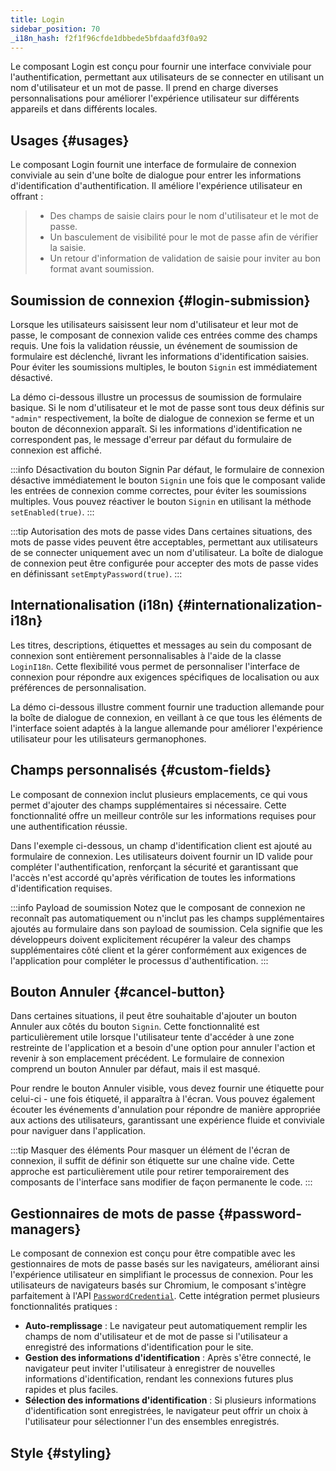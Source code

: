 ```yaml
---
title: Login
sidebar_position: 70
_i18n_hash: f2f1f96cfde1dbbede5bfdaafd3f0a92
---
```

<DocChip chip='shadow' />
<DocChip chip='name' label="dwc-login" />
<DocChip chip='since' label='24.01' />
<JavadocLink type="login" location="com/webforj/component/login/Login" top='true'/>

Le composant Login est conçu pour fournir une interface conviviale pour l'authentification, permettant aux utilisateurs de se connecter en utilisant un nom d'utilisateur et un mot de passe. Il prend en charge diverses personnalisations pour améliorer l'expérience utilisateur sur différents appareils et dans différents locales.

<ComponentDemo 
path='/webforj/loginbasic?' 
javaE='https://raw.githubusercontent.com/webforj/webforj-documentation/refs/heads/main/src/main/java/com/webforj/samples/views/login/LoginBasicView.java'
height = '450px'
/>

## Usages {#usages}

Le composant Login fournit une interface de formulaire de connexion conviviale au sein d'une boîte de dialogue pour entrer les informations d'identification d'authentification. Il améliore l'expérience utilisateur en offrant :
   >- Des champs de saisie clairs pour le nom d'utilisateur et le mot de passe.
   >- Un basculement de visibilité pour le mot de passe afin de vérifier la saisie.
   >- Un retour d'information de validation de saisie pour inviter au bon format avant soumission.

## Soumission de connexion {#login-submission}

Lorsque les utilisateurs saisissent leur nom d'utilisateur et leur mot de passe, le composant de connexion valide ces entrées comme des champs requis. Une fois la validation réussie, un événement de soumission de formulaire est déclenché, livrant les informations d'identification saisies. Pour éviter les soumissions multiples, le bouton `Signin` est immédiatement désactivé.

La démo ci-dessous illustre un processus de soumission de formulaire basique. Si le nom d'utilisateur et le mot de passe sont tous deux définis sur `"admin"` respectivement, la boîte de dialogue de connexion se ferme et un bouton de déconnexion apparaît. Si les informations d'identification ne correspondent pas, le message d'erreur par défaut du formulaire de connexion est affiché.

<ComponentDemo 
path='/webforj/loginsubmission?' 
javaE='https://raw.githubusercontent.com/webforj/webforj-documentation/refs/heads/main/src/main/java/com/webforj/samples/views/login/LoginSubmissionView.java'
height = '450px'
/>

:::info Désactivation du bouton Signin
Par défaut, le formulaire de connexion désactive immédiatement le bouton `Signin` une fois que le composant valide les entrées de connexion comme correctes, pour éviter les soumissions multiples. Vous pouvez réactiver le bouton `Signin` en utilisant la méthode `setEnabled(true)`.
:::

:::tip Autorisation des mots de passe vides
Dans certaines situations, des mots de passe vides peuvent être acceptables, permettant aux utilisateurs de se connecter uniquement avec un nom d'utilisateur. La boîte de dialogue de connexion peut être configurée pour accepter des mots de passe vides en définissant `setEmptyPassword(true)`.
:::

## Internationalisation (i18n) {#internationalization-i18n}

Les titres, descriptions, étiquettes et messages au sein du composant de connexion sont entièrement personnalisables à l'aide de la classe `LoginI18n`. Cette flexibilité vous permet de personnaliser l'interface de connexion pour répondre aux exigences spécifiques de localisation ou aux préférences de personnalisation.

La démo ci-dessous illustre comment fournir une traduction allemande pour la boîte de dialogue de connexion, en veillant à ce que tous les éléments de l'interface soient adaptés à la langue allemande pour améliorer l'expérience utilisateur pour les utilisateurs germanophones.

<ComponentDemo 
path='/webforj/logininternationalization?' 
javaE='https://raw.githubusercontent.com/webforj/webforj-documentation/refs/heads/main/src/main/java/com/webforj/samples/views/login/LoginInternationalizationView.java'
height = '500px'
/>

## Champs personnalisés {#custom-fields}

Le composant de connexion inclut plusieurs emplacements, ce qui vous permet d'ajouter des champs supplémentaires si nécessaire. Cette fonctionnalité offre un meilleur contrôle sur les informations requises pour une authentification réussie.

Dans l'exemple ci-dessous, un champ d'identification client est ajouté au formulaire de connexion. Les utilisateurs doivent fournir un ID valide pour compléter l'authentification, renforçant la sécurité et garantissant que l'accès n'est accordé qu'après vérification de toutes les informations d'identification requises.

<ComponentDemo 
path='/webforj/logincustomfields?' 
javaE='https://raw.githubusercontent.com/webforj/webforj-documentation/refs/heads/main/src/main/java/com/webforj/samples/views/login/LoginCustomFieldsView.java'
cssURL='/css/login/loginCustomFields.css'
height = '700px'
/>

:::info Payload de soumission
Notez que le composant de connexion ne reconnaît pas automatiquement ou n'inclut pas les champs supplémentaires ajoutés au formulaire dans son payload de soumission. Cela signifie que les développeurs doivent explicitement récupérer la valeur des champs supplémentaires côté client et la gérer conformément aux exigences de l'application pour compléter le processus d'authentification.
:::

## Bouton Annuler {#cancel-button}

Dans certaines situations, il peut être souhaitable d'ajouter un bouton Annuler aux côtés du bouton `Signin`. Cette fonctionnalité est particulièrement utile lorsque l'utilisateur tente d'accéder à une zone restreinte de l'application et a besoin d'une option pour annuler l'action et revenir à son emplacement précédent. Le formulaire de connexion comprend un bouton Annuler par défaut, mais il est masqué.

Pour rendre le bouton Annuler visible, vous devez fournir une étiquette pour celui-ci - une fois étiqueté, il apparaîtra à l'écran. Vous pouvez également écouter les événements d'annulation pour répondre de manière appropriée aux actions des utilisateurs, garantissant une expérience fluide et conviviale pour naviguer dans l'application.

<ComponentDemo 
path='/webforj/logincancelbutton?' 
javaE='https://raw.githubusercontent.com/webforj/webforj-documentation/refs/heads/main/src/main/java/com/webforj/samples/views/login/LoginCancelButtonView.java'
height = '450px'
/>

:::tip Masquer des éléments
Pour masquer un élément de l'écran de connexion, il suffit de définir son étiquette sur une chaîne vide. Cette approche est particulièrement utile pour retirer temporairement des composants de l'interface sans modifier de façon permanente le code.
:::

## Gestionnaires de mots de passe {#password-managers}

Le composant de connexion est conçu pour être compatible avec les gestionnaires de mots de passe basés sur les navigateurs, améliorant ainsi l'expérience utilisateur en simplifiant le processus de connexion. Pour les utilisateurs de navigateurs basés sur Chromium, le composant s'intègre parfaitement à l'API [`PasswordCredential`](https://developer.mozilla.org/en-US/docs/Web/API/PasswordCredential). Cette intégration permet plusieurs fonctionnalités pratiques :

- **Auto-remplissage** : Le navigateur peut automatiquement remplir les champs de nom d'utilisateur et de mot de passe si l'utilisateur a enregistré des informations d'identification pour le site.
- **Gestion des informations d'identification** : Après s'être connecté, le navigateur peut inviter l'utilisateur à enregistrer de nouvelles informations d'identification, rendant les connexions futures plus rapides et plus faciles.
- **Sélection des informations d'identification** : Si plusieurs informations d'identification sont enregistrées, le navigateur peut offrir un choix à l'utilisateur pour sélectionner l'un des ensembles enregistrés.

## Style {#styling}

<TableBuilder name="Login" />
